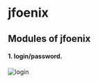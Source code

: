 # jfoenix

## Modules of jfoenix

#### 1. login/password.
![login](https://user-images.githubusercontent.com/39569512/90223992-ae69ba00-de17-11ea-91a7-104e0bea2c01.png)



